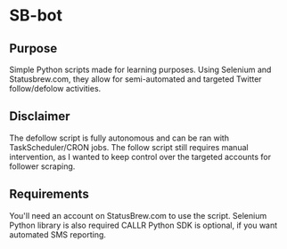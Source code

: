 # SB-bot

## Purpose
Simple Python scripts made for learning purposes. Using Selenium and Statusbrew.com, they allow for semi-automated and targeted Twitter follow/defolow activities.

## Disclaimer
The defollow script is fully autonomous and can be ran with TaskScheduler/CRON jobs.
The follow script still requires manual intervention, as I wanted to keep control over the targeted accounts for follower scraping.

## Requirements
You'll need an account on StatusBrew.com to use the script.
Selenium Python library is also required
CALLR Python SDK is optional, if you want automated SMS reporting.
